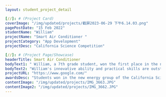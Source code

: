 ```yaml
---
layout: student_project_detail

[//]: # (Project Card)
coverImage: "/img/updated/projects/截屏2023-06-29 下午6.14.03.png"
pagePostDate: "15 Feb 2022"
studentName: "William"
projectName: "Smart Air Conditioner "
projectCategory: "App Development"
projectDesc: "California Science Competition"

[//]: # (Project Page/Showcase)
headerTitle: Smart Air Conditioner
bodyText1: " William, a 7th grade student, won the first place in the new energy group in the final of the California science competition with his AI intelligent air conditioning control and energy saving system. The achievement underscores the growing competitive advantage of computing programs in traditional scientific fields. The close combination of science and technology and environmental protection has intensified the competition in the field of new energy, and also highlighted the great potential of science and technology to solve modern problems."
bodyText2: "William's innovative ability and practical skills are outstanding, and his achievements are rare among his peers. His projects shed light on the importance of computer science to the modern world, especially in addressing environmental and energy issues. His success provided a role model for his fellow students to use technology to solve problems. His potential for the future is limitless, and we expect him to continue to achieve greater achievements in the fields of science and technology."
projectURL: "https://www.google.com/"
awardsDesc: "Students won in the new energy group of the California Science Competition "
contentImage: "/img/updated/projects/IMG_3663.JPG"
contentImage2: "/img/updated/projects/IMG_3662.JPG"
---
```

